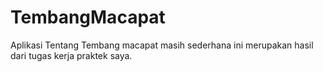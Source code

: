 TembangMacapat
==============

Aplikasi Tentang Tembang macapat masih sederhana ini merupakan hasil dari tugas kerja praktek saya.
